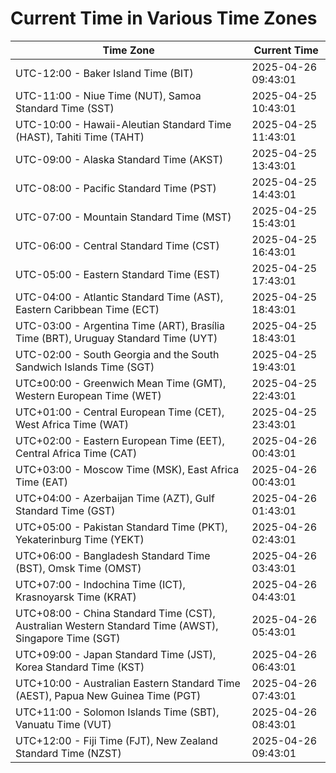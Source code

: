 # Current Time in Various Time Zones

| Time Zone | Current Time |
|-----------|--------------|
| UTC-12:00 - Baker Island Time (BIT) | 2025-04-26 09:43:01 |
| UTC-11:00 - Niue Time (NUT), Samoa Standard Time (SST) | 2025-04-25 10:43:01 |
| UTC-10:00 - Hawaii-Aleutian Standard Time (HAST), Tahiti Time (TAHT) | 2025-04-25 11:43:01 |
| UTC-09:00 - Alaska Standard Time (AKST) | 2025-04-25 13:43:01 |
| UTC-08:00 - Pacific Standard Time (PST) | 2025-04-25 14:43:01 |
| UTC-07:00 - Mountain Standard Time (MST) | 2025-04-25 15:43:01 |
| UTC-06:00 - Central Standard Time (CST) | 2025-04-25 16:43:01 |
| UTC-05:00 - Eastern Standard Time (EST) | 2025-04-25 17:43:01 |
| UTC-04:00 - Atlantic Standard Time (AST), Eastern Caribbean Time (ECT) | 2025-04-25 18:43:01 |
| UTC-03:00 - Argentina Time (ART), Brasília Time (BRT), Uruguay Standard Time (UYT) | 2025-04-25 18:43:01 |
| UTC-02:00 - South Georgia and the South Sandwich Islands Time (SGT) | 2025-04-25 19:43:01 |
| UTC±00:00 - Greenwich Mean Time (GMT), Western European Time (WET) | 2025-04-25 22:43:01 |
| UTC+01:00 - Central European Time (CET), West Africa Time (WAT) | 2025-04-25 23:43:01 |
| UTC+02:00 - Eastern European Time (EET), Central Africa Time (CAT) | 2025-04-26 00:43:01 |
| UTC+03:00 - Moscow Time (MSK), East Africa Time (EAT) | 2025-04-26 00:43:01 |
| UTC+04:00 - Azerbaijan Time (AZT), Gulf Standard Time (GST) | 2025-04-26 01:43:01 |
| UTC+05:00 - Pakistan Standard Time (PKT), Yekaterinburg Time (YEKT) | 2025-04-26 02:43:01 |
| UTC+06:00 - Bangladesh Standard Time (BST), Omsk Time (OMST) | 2025-04-26 03:43:01 |
| UTC+07:00 - Indochina Time (ICT), Krasnoyarsk Time (KRAT) | 2025-04-26 04:43:01 |
| UTC+08:00 - China Standard Time (CST), Australian Western Standard Time (AWST), Singapore Time (SGT) | 2025-04-26 05:43:01 |
| UTC+09:00 - Japan Standard Time (JST), Korea Standard Time (KST) | 2025-04-26 06:43:01 |
| UTC+10:00 - Australian Eastern Standard Time (AEST), Papua New Guinea Time (PGT) | 2025-04-26 07:43:01 |
| UTC+11:00 - Solomon Islands Time (SBT), Vanuatu Time (VUT) | 2025-04-26 08:43:01 |
| UTC+12:00 - Fiji Time (FJT), New Zealand Standard Time (NZST) | 2025-04-26 09:43:01 |
